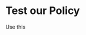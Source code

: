 # Test our Policy


Use this <!--https://kubernetes.io/docs/tasks/debug-application-cluster/get-shell-running-container/ -->
